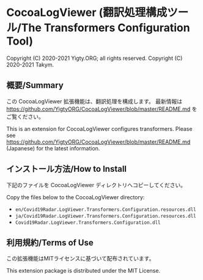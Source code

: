 # CocoaLogViewer (翻訳処理構成ツール/The Transformers Configuration Tool)
Copyright (C) 2020-2021 Yigty.ORG; all rights reserved.
Copyright (C) 2020-2021 Takym.

## 概要/Summary
この CocoaLogViewer 拡張機能は、翻訳処理を構成します。
最新情報は <https://github.com/YigtyORG/CocoaLogViewer/blob/master/README.md> をご覧ください。

This is an extension for CocoaLogViewer configures transformers.
Please see <https://github.com/YigtyORG/CocoaLogViewer/blob/master/README.md> (Japanese) for the latest information.

## インストール方法/How to Install
下記のファイルを CocoaLogViewer ディレクトリへコピーしてください。

Copy the files below to the CocoaLogViewer directory:

* `en/Covid19Radar.LogViewer.Transformers.Configuration.resources.dll`
* `ja/Covid19Radar.LogViewer.Transformers.Configuration.resources.dll`
* `Covid19Radar.LogViewer.Transformers.Configuration.dll`

## 利用規約/Terms of Use
この拡張機能はMITライセンスに基づいて配布されています。

This extension package is distributed under the MIT License.
